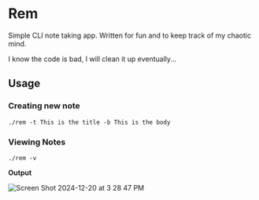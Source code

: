 # Rem

Simple CLI note taking app.
Written for fun and to keep track of my chaotic mind.

I know the code is bad, I will clean it up eventually...

## Usage

### Creating new note
```
./rem -t This is the title -b This is the body
```

### Viewing Notes
```
./rem -v
```

**Output**

![Screen Shot 2024-12-20 at 3 28 47 PM](https://github.com/user-attachments/assets/15bce19e-f2df-4912-a614-0e3358e6231e)
